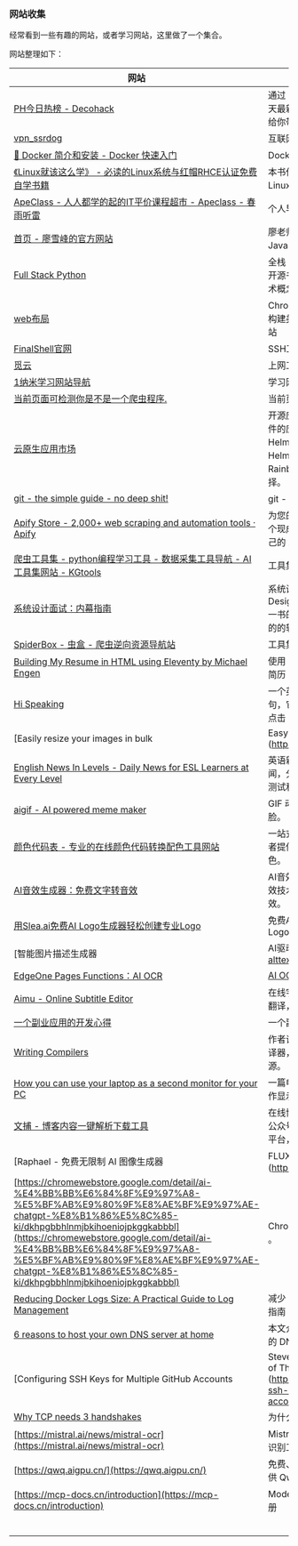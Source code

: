 ### 网站收集
经常看到一些有趣的网站，或者学习网站，这里做了一个集合。



网站整理如下：

| 网站 | 简介 |
| --- | --- |
| [PH今日热榜 - Decohack](https://decohack.com/category/producthunt/) | 通过 Product Hunt 的官方 API 获取每天最新的产品榜单，结合 AI 整理分析，给你带来最直观的产品介绍 |
| [vpn_ssrdog](https://e.ssrdog222.com/) | 互联网接入 |
| [🎉 Docker 简介和安装 - Docker 快速入门](https://docker.easydoc.net/) | Docker 快速入门 |
| [《Linux就该这么学》 - 必读的Linux系统与红帽RHCE认证免费自学书籍](https://www.linuxprobe.com/) | 本书作者刘遄（Liu Chuán）从事于Linux运维技术行业 |
| [ApeClass - 人人都学的起的IT平价课程超市 - Apeclass - 春雨听雷](https://www.apeclass.com/) | 个人早期学习的平台 |
| [首页 - 廖雪峰的官方网站](https://liaoxuefeng.com/) | 廖老师的学习网站（python、JavaScript、git等） |
| [Full Stack Python](https://www.fullstackpython.com/) | 全栈 Python，Full Stack Python是一本开源书籍 ，用通俗易懂的语言解释了技术概念。 |
| [web布局](https://web.dev/learn/css/layout?hl=zh-cn) | Chrome 开发者关系团队提供的指导，构建美观、易于访问、快速且安全的网站 |
| [FinalShell官网](https://www.hostbuf.com/?install_fs) | SSH工具客户端 |
| [觅云](https://www.miyun.la/user/profile) | 上网工具 |
| [1纳米学习网站导航](http://www.1nami.com/) | 学习网站导航 |
| [当前页面可检测你是不是一个爬虫程序.](https://javabin.cn/bot/bot.html) | 当前页面可检测你是不是一个爬虫程序. |
| [云原生应用市场](https://hub.grapps.cn/) | 开源应用市场是一个汇聚了各类开源软件的应用市场，不仅可以作为你自己的 Helm Chart 仓库，提供丰富多样的Helm应用，还有 Docker 应用、Rainbond 应用模板、信创应用等多种选择。 |
| [git - the simple guide - no deep shit!](https://rogerdudler.github.io/git-guide/index.zh.html) | git - 简明指南 |
| [Apify Store - 2,000+ web scraping and automation tools · Apify](https://apify.com/store) | 为您的网络抓取或自动化项目找到数百个现成的 Actor。或者创建并发布您自己的 Actor。 |
| [爬虫工具集 - python编程学习工具 - 数据采集工具导航 - AI工具集网站 - KGtools](https://www.kgtools.cn/) | 工具集 |
| [系统设计面试：内幕指南](https://learning-guide.gitbook.io/system-design-interview/chapter-01-scale-from-zero-to-millions-of-users) | 系统设计面试：内幕指南。《System Design Interview: An Insider's Guide》一书的中文翻译，介绍如何设计不同目的的软件系统，可以用来准备面试。 |
| [SpiderBox - 虫盒 - 爬虫逆向资源导航站](https://spiderbox.cn/) | 工具集 |
| [Building My Resume in HTML using Eleventy by Michael Engen](https://michaelengen.com/posts/my-eleventy-resume/) | 使用 Eleventy 以 HTML 格式创建我的简历 |
| [Hi Speaking](https://hispeaking.com/) | 一个英语跟读网站，你按照课本读一句，它会自动播放下一句，省去了手动点击 |
| [Easily resize your images in bulk | EasyResizer](https://easyresizer.com/) | 轻松批量调整图片大小 |
| [English News In Levels - Daily News for ESL Learners at Every Level](https://englishnewsinlevels.com/) | 英语新闻分级阅读网站，实时更新新闻，分为三种难度，有重点词汇、理解测试和朗读音频 |
| [aigif - AI powered meme maker](https://aigif.net/) | GIF 动图搜索，可对图片人物进行换脸。 |
| [颜色代码表 - 专业的在线颜色代码转换配色工具网站](https://www.ysdaima.com/) | 一站式色彩解决方案。为设计师和开发者提供专业的色彩工具，让设计更出色。 |
| [AI音效生成器：免费文字转音效](https://tiktokvoice.net/zh/sounds-effect) | AI音效生成器。使用我们的AI文字转音效技术，将文字描述转换成高质量音效。 |
| [用Slea.ai免费AI Logo生成器轻松创建专业Logo](https://slea.ai/zh-CN) | 免费AI Logo生成器 – 几分钟内定制专属Logo |
| [智能图片描述生成器 | AI驱动的图片描述](https://ai-alttext.com/zh) | 智能图片描述生成器生成器<br/>使用智能技术为您的图片生成上下文相关的描述 |
| [EdgeOne Pages Functions：AI OCR](https://functions-ocr.edgeone.app/) | [AI OCR](https://edgeone.ai/pages/templates/functions-ocr) |
| [Aimu - Online Subtitle Editor](https://aimu.app/) | 在线字幕编辑器，支持音频提取和字幕翻译，免费使用，自己部署需付费。 |
| [一个副业应用的开发心得](https://javayhu.com/2018-nian-yi-ge-xiao-fu-ye-de-kai-fa-xin-de/) | 一个副业应用的开发心得 |
| [Writing Compilers](https://takashiidobe.com/gen/writing-compilers) | 作者谈为什么你应该试试自己写一个编译器，并且提供了三个入门的学习资源。 |
| [How you can use your laptop as a second monitor for your PC](https://www.xda-developers.com/how-use-laptop-second-monitor/) | 一篇电脑使用的教程，如何将笔记本当作显示器使用。 |
| [文捕 - 博客内容一键解析下载工具](https://www.blog-keeper.com/) | 在线博客文章解析下载工具，支持微信公众号/博客园/CSDN/掘金/简书/思否等平台，可以保存成多种格式。 |
| [Raphael - 免费无限制 AI 图像生成器 | FLUX.1-Dev 模型](https://raphael.app/zh) | 基于 Flux.1-DEV 模型的 AI 图像生成网站，免费、无使用量限制、不需要注册。 |
| [https://chromewebstore.google.com/detail/ai-%E4%BB%BB%E6%84%8F%E9%97%A8-%E5%BF%AB%E9%80%9F%E8%AE%BF%E9%97%AE-chatgpt-%E8%B1%86%E5%8C%85-ki/dkhpgbbhlnmjbkihoeniojpkggkabbbl](https://chromewebstore.google.com/detail/ai-%E4%BB%BB%E6%84%8F%E9%97%A8-%E5%BF%AB%E9%80%9F%E8%AE%BF%E9%97%AE-chatgpt-%E8%B1%86%E5%8C%85-ki/dkhpgbbhlnmjbkihoeniojpkggkabbbl) | Chrome 浏览器扩展，一键查询不同 AI 。 |
| [Reducing Docker Logs Size: A Practical Guide to Log Management](https://linuxiac.com/reducing-docker-logs-file-size/) | 减少 Docker 日志大小：日志管理实用指南 |
| [6 reasons to host your own DNS server at home](https://www.xda-developers.com/reasons-host-your-own-dns-server-home/) | 本文介绍为什么你应该在家里架设自己的 DNS 服务器。 |
| [Configuring SSH Keys for Multiple GitHub Accounts | Steven Harman — Maker & Breaker of Things](https://stevenharman.net/configure-ssh-keys-for-multiple-github-accounts) | 为多个 GitHub 帐户配置 SSH 密钥 |
| [Why TCP needs 3 handshakes](https://www.pixelstech.net/article/1727412048-Why-TCP-needs-3-handshakes) | 为什么TCP需要3次握手 |
| [https://mistral.ai/news/mistral-ocr](https://mistral.ai/news/mistral-ocr) | Mistral AI 发布了号称史上最强的 OCR 识别工具，具有公式和表格的识别能力 |
| [https://qwq.aigpu.cn/](https://qwq.aigpu.cn/) | 免费、无限制的算力平台，为开发者提供 QwQ 32B 大语言模型 API。 |
| [https://mcp-docs.cn/introduction](https://mcp-docs.cn/introduction) | <font style="color:rgb(62, 62, 62);"> </font>Model Context Protocol (MCP)中文手册 |
|  |  |
|  |  |
|  |  |
|  |  |
|  |  |
|  |  |


